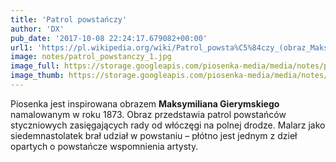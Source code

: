 ```yaml
---
title: 'Patrol powstańczy'
author: 'DX'
pub_date: '2017-10-08 22:24:17.679082+00:00'
url1: 'https://pl.wikipedia.org/wiki/Patrol_powsta%C5%84czy_(obraz_Maksymiliana_Gierymskiego)'
image: notes/patrol_powstanczy_1.jpg
image_full: https://storage.googleapis.com/piosenka-media/media/notes/patrol_powstanczy_1.jpg
image_thumb: https://storage.googleapis.com/piosenka-media/media/notes/patrol_powstanczy_1.jpg.0x300_q85_upscale.jpg
---
```


Piosenka jest inspirowana obrazem **Maksymiliana Gierymskiego** namalowanym w roku 1873. Obraz przedstawia patrol powstańców styczniowych zasięgających rady od włóczęgi na polnej drodze. Malarz jako siedemnastolatek brał udział w powstaniu – płótno jest jednym z dzieł opartych o powstańcze wspomnienia artysty.